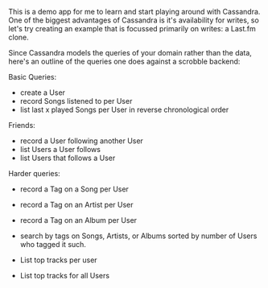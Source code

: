 This is a demo app for me to learn and start playing around with
Cassandra. One of the biggest advantages of Cassandra is it's
availability for writes, so let's try creating an example that is
focussed primarily on writes: a Last.fm clone.

Since Cassandra models the queries of your domain rather than the
data, here's an outline of the queries one does against a scrobble
backend:

Basic Queries:

 * create a User
 * record Songs listened to per User
 * list last x played Songs per User in reverse chronological order

Friends:

 * record a User following another User
 * list Users a User follows
 * list Users that follows a User

Harder queries:

 * record a Tag on a Song per User
 * record a Tag on an Artist per User
 * record a Tag on an Album per User
 * search by tags on Songs, Artists, or Albums sorted by number of Users who tagged it such.

 * List top tracks per user
 * List top tracks for all Users
